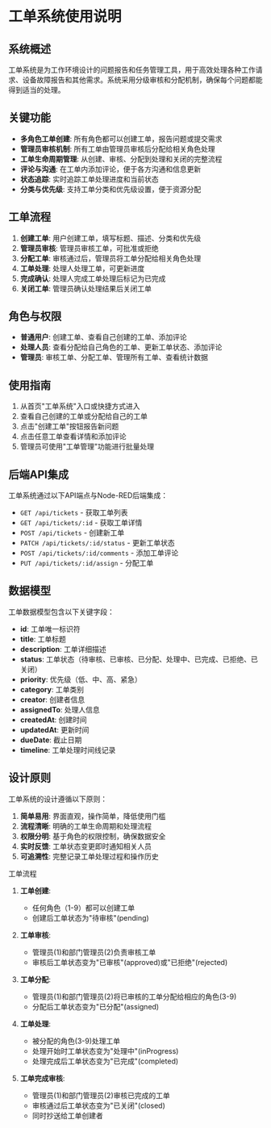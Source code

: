 # 工单系统使用说明

## 系统概述

工单系统是为工作环境设计的问题报告和任务管理工具，用于高效处理各种工作请求、设备故障报告和其他需求。系统采用分级审核和分配机制，确保每个问题都能得到适当的处理。

## 关键功能

- **多角色工单创建**: 所有角色都可以创建工单，报告问题或提交需求
- **管理员审核机制**: 所有工单由管理员审核后分配给相关角色处理
- **工单生命周期管理**: 从创建、审核、分配到处理和关闭的完整流程
- **评论与沟通**: 在工单内添加评论，便于各方沟通和信息更新
- **状态追踪**: 实时追踪工单处理进度和当前状态
- **分类与优先级**: 支持工单分类和优先级设置，便于资源分配

## 工单流程

1. **创建工单**: 用户创建工单，填写标题、描述、分类和优先级
2. **管理员审核**: 管理员审核工单，可批准或拒绝
3. **分配工单**: 审核通过后，管理员将工单分配给相关角色处理
4. **工单处理**: 处理人处理工单，可更新进度
5. **完成确认**: 处理人完成工单处理后标记为已完成
6. **关闭工单**: 管理员确认处理结果后关闭工单

## 角色与权限

- **普通用户**: 创建工单、查看自己创建的工单、添加评论
- **处理人员**: 查看分配给自己角色的工单、更新工单状态、添加评论
- **管理员**: 审核工单、分配工单、管理所有工单、查看统计数据

## 使用指南

1. 从首页"工单系统"入口或快捷方式进入
2. 查看自己创建的工单或分配给自己的工单
3. 点击"创建工单"按钮报告新问题
4. 点击任意工单查看详情和添加评论
5. 管理员可使用"工单管理"功能进行批量处理

## 后端API集成

工单系统通过以下API端点与Node-RED后端集成：

- `GET /api/tickets` - 获取工单列表
- `GET /api/tickets/:id` - 获取工单详情
- `POST /api/tickets` - 创建新工单
- `PATCH /api/tickets/:id/status` - 更新工单状态
- `POST /api/tickets/:id/comments` - 添加工单评论
- `PUT /api/tickets/:id/assign` - 分配工单

## 数据模型

工单数据模型包含以下关键字段：

- **id**: 工单唯一标识符
- **title**: 工单标题
- **description**: 工单详细描述
- **status**: 工单状态（待审核、已审核、已分配、处理中、已完成、已拒绝、已关闭）
- **priority**: 优先级（低、中、高、紧急）
- **category**: 工单类别
- **creator**: 创建者信息
- **assignedTo**: 处理人信息
- **createdAt**: 创建时间
- **updatedAt**: 更新时间
- **dueDate**: 截止日期
- **timeline**: 工单处理时间线记录

## 设计原则

工单系统的设计遵循以下原则：

1. **简单易用**: 界面直观，操作简单，降低使用门槛
2. **流程清晰**: 明确的工单生命周期和处理流程
3. **权限分明**: 基于角色的权限控制，确保数据安全
4. **实时反馈**: 工单状态变更即时通知相关人员
5. **可追溯性**: 完整记录工单处理过程和操作历史 




工单流程

1. **工单创建**:
   - 任何角色（1-9）都可以创建工单
   - 创建后工单状态为"待审核"(pending)

2. **工单审核**:
   - 管理员(1)和部门管理员(2)负责审核工单
   - 审核后工单状态变为"已审核"(approved)或"已拒绝"(rejected)

3. **工单分配**:
   - 管理员(1)和部门管理员(2)将已审核的工单分配给相应的角色(3-9)
   - 分配后工单状态变为"已分配"(assigned)

4. **工单处理**:
   - 被分配的角色(3-9)处理工单
   - 处理开始时工单状态变为"处理中"(inProgress)
   - 处理完成后工单状态变为"已完成"(completed)

5. **工单完成审核**:
   - 管理员(1)和部门管理员(2)审核已完成的工单
   - 审核通过后工单状态变为"已关闭"(closed)
   - 同时抄送给工单创建者
